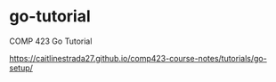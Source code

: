 # go-tutorial

COMP 423 Go Tutorial

https://caitlinestrada27.github.io/comp423-course-notes/tutorials/go-setup/
